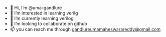 - 👋 Hi, I’m @uma-gandlure
- 👀 I’m interested in learning verilg
- 🌱 I’m currently learning verilog 
- 💞️ I’m looking to collaborate on github
- 📫 you can reach me through gandlureumamaheswarareddy@gmail.com

<!---
uma-gandlure/uma-gandlure is a ✨ special ✨ repository because its `README.md` (this file) appears on your GitHub profile.
You can click the Preview link to take a look at your changes.
--->
